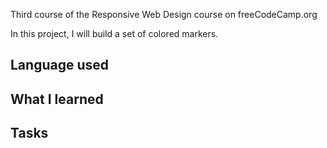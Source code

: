 Third course of the Responsive Web Design course on freeCodeCamp.org

In this project, I will build a set of colored markers.

## Language used

## What I learned

## Tasks

